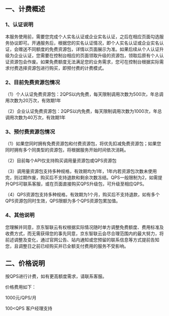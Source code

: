 ## 一、计费概述
### 1、认证说明
本服务使用前，需要您完成个人实名认证或企业实名认证，之后在相应页面勾选服务协议即可。开通服务后，根据您的实名认证情况，即个人实名认证或企业实名认证，会赠送不同额度的免费资源包，详情以页面展示为准。如果后续从个人认证升级为企业认证，您需要在控制台相应的页面领取升级的资源包，领取后原有个人认证资源包会作废。如果免费额度无法满足您的业务需求，您可在控制台根据实际需求付费选择资源包进行购买，即预付费的计费模式。
### 2、目前免费资源包情况
（1）个人认证免费资源包：2QPS以内免费，每天限制调用次数为500次，年总调用次数为20万次，有效期1年

（2）企业认证免费资源包：2QPS以内免费，每天限制调用次数为1000次，年总调用次数为40万次，有效期1年
### 3、预付费资源包情况
（1）如果您同时拥有免费资源包和付费资源包，将优先扣减免费资源包；如果您同时拥有多个同类型的资源包，将根据服务开始时间依次消耗。

（2）目前每个API仅支持购买调用量资源包或QPS资源包

（3）调用量资源包支持多种规格，有效期均为1年，1年内若资源包次数未使用完，则过期作废，购买后不支持退款和剩余次数冻结。QPS一般限制为2，如需提升QPS可联系客服，或在页面直接购买QPS升级包，可升级至相应QPS。

（4）QPS资源包支持多种规格，有效期为1个月，购买后不支持退款，如有多个QPS资源包同时生效，QPS限额为多个QPS资源包累加值。
### 4、其他说明
您理解并同意，京东智联云有权根据实际情况随时单方调整免费额度、费用标准及收费方式，而无需获得您的事先同意，京东智联云会尽合理范围内的最大努力，将前述调整及变化，通过官网公告、站内通知或您预留的联系信息等方式提前告知您，且调整日之前已经购买并已全额支付费用的服务不受影响。

## 二、价格说明
按QPS进行计费，如有更高额度需求，请联系客服。

价格费用如下：

1000元/QPS/月

100<QPS 客户经理支持

